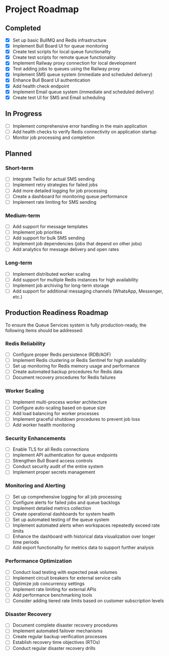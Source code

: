 # Project Roadmap

## Completed

- [x] Set up basic BullMQ and Redis infrastructure
- [x] Implement Bull Board UI for queue monitoring
- [x] Create test scripts for local queue functionality
- [x] Create test scripts for remote queue functionality
- [x] Implement Railway proxy connection for local development
- [x] Test adding jobs to queues using the Railway proxy
- [x] Implement SMS queue system (immediate and scheduled delivery)
- [x] Enhance Bull Board UI authentication
- [x] Add health check endpoint
- [x] Implement Email queue system (immediate and scheduled delivery)
- [x] Create test UI for SMS and Email scheduling

## In Progress

- [ ] Implement comprehensive error handling in the main application
- [ ] Add health checks to verify Redis connectivity on application startup
- [ ] Monitor job processing and completion

## Planned

### Short-term

- [ ] Integrate Twilio for actual SMS sending
- [ ] Implement retry strategies for failed jobs
- [ ] Add more detailed logging for job processing
- [ ] Create a dashboard for monitoring queue performance
- [ ] Implement rate limiting for SMS sending

### Medium-term

- [ ] Add support for message templates
- [ ] Implement job priorities
- [ ] Add support for bulk SMS sending
- [ ] Implement job dependencies (jobs that depend on other jobs)
- [ ] Add analytics for message delivery and open rates

### Long-term

- [ ] Implement distributed worker scaling
- [ ] Add support for multiple Redis instances for high availability
- [ ] Implement job archiving for long-term storage
- [ ] Add support for additional messaging channels (WhatsApp, Messenger, etc.)

## Production Readiness Roadmap

To ensure the Queue Services system is fully production-ready, the following items should be addressed:

### Redis Reliability

- [ ] Configure proper Redis persistence (RDB/AOF)
- [ ] Implement Redis clustering or Redis Sentinel for high availability
- [ ] Set up monitoring for Redis memory usage and performance
- [ ] Create automated backup procedures for Redis data
- [ ] Document recovery procedures for Redis failures

### Worker Scaling

- [ ] Implement multi-process worker architecture
- [ ] Configure auto-scaling based on queue size
- [ ] Add load balancing for worker processes
- [ ] Implement graceful shutdown procedures to prevent job loss
- [ ] Add worker health monitoring

### Security Enhancements

- [ ] Enable TLS for all Redis connections
- [ ] Implement API authentication for queue endpoints
- [ ] Strengthen Bull Board access controls
- [ ] Conduct security audit of the entire system
- [ ] Implement proper secrets management

### Monitoring and Alerting

- [ ] Set up comprehensive logging for all job processing
- [ ] Configure alerts for failed jobs and queue backlogs
- [ ] Implement detailed metrics collection
- [ ] Create operational dashboards for system health
- [ ] Set up automated testing of the queue system
- [ ] Implement automated alerts when workspaces repeatedly exceed rate limits
- [ ] Enhance the dashboard with historical data visualization over longer time periods
- [ ] Add export functionality for metrics data to support further analysis

### Performance Optimization

- [ ] Conduct load testing with expected peak volumes
- [ ] Implement circuit breakers for external service calls
- [ ] Optimize job concurrency settings
- [ ] Implement rate limiting for external APIs
- [ ] Add performance benchmarking tools
- [ ] Consider adding tiered rate limits based on customer subscription levels

### Disaster Recovery

- [ ] Document complete disaster recovery procedures
- [ ] Implement automated failover mechanisms
- [ ] Create regular backup verification processes
- [ ] Establish recovery time objectives (RTOs)
- [ ] Conduct regular disaster recovery drills
